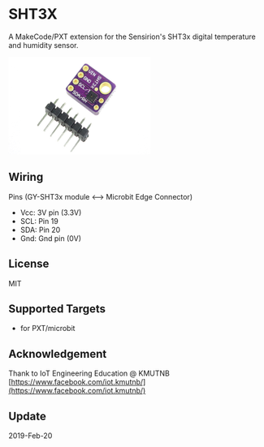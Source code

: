 # SHT3X

A MakeCode/PXT extension for the Sensirion's SHT3x digital temperature and humidity sensor.

![](icon.png)

## Wiring

Pins (GY-SHT3x module <--> Microbit Edge Connector)
- Vcc: 3V pin (3.3V)
- SCL: Pin 19
- SDA: Pin 20
- Gnd: Gnd pin (0V)

## License

MIT

## Supported Targets

* for PXT/microbit

## Acknowledgement

Thank to IoT Engineering Education @ KMUTNB
[https://www.facebook.com/iot.kmutnb/](https://www.facebook.com/iot.kmutnb/)

## Update

2019-Feb-20

